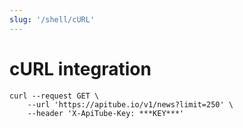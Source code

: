 ```yaml
---
slug: '/shell/cURL'
---
```


# cURL integration

```shell
curl --request GET \
	--url 'https://apitube.io/v1/news?limit=250' \
	--header 'X-ApiTube-Key: ***KEY***'
```
